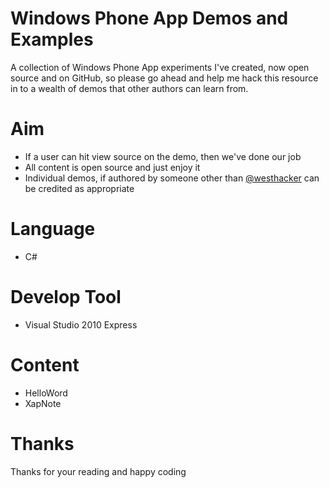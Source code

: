 # Windows Phone App Demos and Examples

A collection of Windows Phone App experiments I've created, now open source and on GitHub, so please go ahead and help me hack this resource in to a wealth of demos that other authors can learn from.

# Aim

* If a user can hit view source on the demo, then we've done our job
* All content is open source and just enjoy it
* Individual demos, if authored by someone other than [@westhacker](http://twitter.com) can be credited as appropriate

# Language

* C#

# Develop Tool

* Visual Studio 2010 Express

# Content

* HelloWord
* XapNote

# Thanks

Thanks for your reading and happy coding
